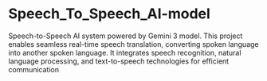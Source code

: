 # Speech_To_Speech_AI-model
Speech-to-Speech AI system powered by Gemini 3 model. This project enables seamless real-time speech translation, converting spoken language into another spoken language. It integrates speech recognition, natural language processing, and text-to-speech technologies for efficient communication
